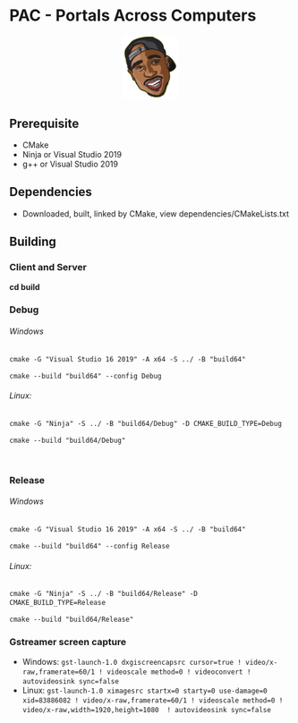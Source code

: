 # PAC - Portals Across Computers
<p align="center"><a href="https://vuejs.org" target="_blank" rel="noopener noreferrer"><img width="100" src="assets/tupac3.png" alt="Pac logo"></a></p>

## Prerequisite
- CMake
- Ninja or Visual Studio 2019
- g++ or Visual Studio 2019

## Dependencies
- Downloaded, built, linked by CMake, view dependencies/CMakeLists.txt

## Building
### Client and Server
**cd build**

### Debug
###### Windows


```shell
cmake -G "Visual Studio 16 2019" -A x64 -S ../ -B "build64"
```

```shell
cmake --build "build64" --config Debug
```

###### Linux:

```shell
cmake -G "Ninja" -S ../ -B "build64/Debug" -D CMAKE_BUILD_TYPE=Debug
```

```shell
cmake --build "build64/Debug"
```

<br>

### Release
###### Windows


```shell
cmake -G "Visual Studio 16 2019" -A x64 -S ../ -B "build64"
```

```shell
cmake --build "build64" --config Release
```

###### Linux:

```shell
cmake -G "Ninja" -S ../ -B "build64/Release" -D CMAKE_BUILD_TYPE=Release
```

```shell
cmake --build "build64/Release"
```

### Gstreamer screen capture

- Windows: `gst-launch-1.0 dxgiscreencapsrc cursor=true ! video/x-raw,framerate=60/1 ! videoscale method=0 ! videoconvert ! autovideosink sync=false`
- Linux: `gst-launch-1.0 ximagesrc startx=0 starty=0 use-damage=0 xid=83886082 ! video/x-raw,framerate=60/1 ! videoscale method=0 ! video/x-raw,width=1920,height=1080  ! autovideosink sync=false`
